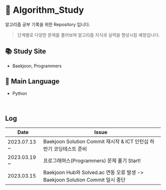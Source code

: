 # 📙 Algorithm_Study
알고리즘 공부 기록을 위한 Repository 입니다.
> 단계별로 다양한 문제를 풀어보며 알고리즘 지식과 실력을 향상시킬 예정입니다.

## 📚 Study Site
- Baekjoon, Programmers

## 🧩 Main Language
- Python

<br/>

## Log
| Date | Issue |
|------|-------|
| 2023.07.13 ~ | Baekjoon Solution Commit 재시작 & ICT 인턴십 하반기 코딩테스트 준비 |
| 2023.03.19 ~ | 프로그래머스(Programmers) 문제 풀기 Start! |
| 2023.03.15 | Baekjoon Hub와 Solved.ac 연동 오류 발생 -> Baekjoon Solution Commit 일시 중단 |

